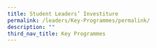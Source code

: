 ```yaml
---
title: Student Leaders’ Investiture
permalink: /leaders/Key-Programmes/permalink/
description: ""
third_nav_title: Key Programmes
---
```

